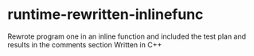 # runtime-rewritten-inlinefunc
Rewrote program one in an inline function and included the test plan and results in the comments section 
Written in C++
